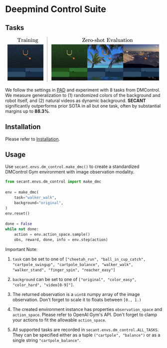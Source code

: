 # Deepmind Control Suite

## Tasks
<img src="asset/dmc_tasks.png" width="600">

We follow the settings in [PAD](https://github.com/nicklashansen/policy-adaptation-during-deployment) and experiment with 8 tasks from DMControl. We measure generalization to (1) randomized colors of the background and robot itself, and (2) natural videos as dynamic background. <b>SECANT</b> significantly outperforms prior SOTA in all but one task, often by substantial margins up to <b>88.3%</b>.

## Installation

Please refer to [Installation](https://github.com/LinxiFan/SECANT#installation).

## Usage

Use `secant.envs.dm_control.make_dmc()` to create a standardized DMControl Gym environment with image observation modality. 

```python
from secant.envs.dm_control import make_dmc

env = make_dmc(
    task="walker_walk",
    background="original",
)
env.reset()

done = False
while not done:
    action = env.action_space.sample()
    obs, reward, done, info = env.step(action)    
```

Important Note:

1. `task` can be set to one of `["cheetah_run", "ball_in_cup_catch", "cartpole_swingup", "cartpole_balance", "walker_walk", "walker_stand", "finger_spin", "reacher_easy"]`
2. `background` can be set to one of `["original", "color_easy", "color_hard", "video[0-9]"]`.
3. The returned observation is a `uint8` numpy array of the image observation. Don't forget to scale it to floats between `[0., 1.)`

4. The created environment instance has properties `observation_space` and `action_space`. Please refer to OpenAI Gym's API. Don't forget to clamp your actions to fit the allowable `action_space`.

5. All supported tasks are recorded in `secant.envs.dm_control.ALL_TASKS`. They can be specified either as a tuple `("cartpole", "balance")` or as a single string `"cartpole_balance"`.
